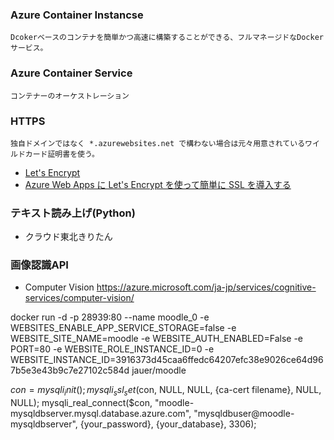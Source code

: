 ### Azure Container Instancse
	Dcokerベースのコンテナを簡単かつ高速に構築することができる、フルマネージドなDockerサービス。
### Azure Container Service
	コンテナーのオーケストレーション
### HTTPS
	独自ドメインではなく *.azurewebsites.net で構わない場合は元々用意されているワイルドカード証明書を使う。
* [Let's Encrypt](https://letsencrypt.jp/)
* [Azure Web Apps に Let's Encrypt を使って簡単に SSL を導入する](https://m2wasabi.hatenablog.com/entry/2017/02/07/100000)
### テキスト読み上げ(Python)
* クラウド東北きりたん
### 画像認識API
* Computer Vision
	https://azure.microsoft.com/ja-jp/services/cognitive-services/computer-vision/


docker run -d -p 28939:80 --name moodle_0 -e WEBSITES_ENABLE_APP_SERVICE_STORAGE=false -e WEBSITE_SITE_NAME=moodle -e WEBSITE_AUTH_ENABLED=False -e PORT=80 -e WEBSITE_ROLE_INSTANCE_ID=0 -e WEBSITE_INSTANCE_ID=3916373d45caa6ffedc64207efc38e9026ce64d967b5e3e43b9c7e27102c584d jauer/moodle

<publishData>
  <publishProfile profileName="moodle - Web Deploy" publishMethod="MSDeploy" publishUrl="moodle.scm.azurewebsites.net:443" msdeploySite="moodle" userName="$moodle" userPWD="NwK3WeeGYdyGiPK8uu7aGPMwXXkxFqtkWsz7JychGzKLuef0n7JYH6aDPdRW" destinationAppUrl="http://moodle.azurewebsites.net" SQLServerDBConnectionString="" mySQLDBConnectionString="Database=mysqldatabase32431;Data Source=moodle-mysqldbserver.mysql.database.azure.com;User Id=mysqldbuser@moodle-mysqldbserver;Password=p@ssw0rd" hostingProviderForumLink="" controlPanelLink="http://windows.azure.com" webSystem="WebSites">
    <databases>
      <add name="defaultConnection" connectionString="Database=mysqldatabase32431;Data Source=moodle-mysqldbserver.mysql.database.azure.com;User Id=mysqldbuser@moodle-mysqldbserver;Password=p@ssw0rd" providerName="MySql.Data.MySqlClient" type="MySql" />
    </databases>
  </publishProfile>
  <publishProfile profileName="moodle - FTP" publishMethod="FTP" publishUrl="ftp://waws-prod-dm1-123.ftp.azurewebsites.windows.net/site/wwwroot" ftpPassiveMode="True" userName="moodle\$moodle" userPWD="NwK3WeeGYdyGiPK8uu7aGPMwXXkxFqtkWsz7JychGzKLuef0n7JYH6aDPdRW" destinationAppUrl="http://moodle.azurewebsites.net" SQLServerDBConnectionString="" mySQLDBConnectionString="Database=mysqldatabase32431;Data Source=moodle-mysqldbserver.mysql.database.azure.com;User Id=mysqldbuser@moodle-mysqldbserver;Password=p@ssw0rd" hostingProviderForumLink="" controlPanelLink="http://windows.azure.com" webSystem="WebSites">
    <databases>
      <add name="defaultConnection" connectionString="Database=mysqldatabase32431;Data Source=moodle-mysqldbserver.mysql.database.azure.com;User Id=mysqldbuser@moodle-mysqldbserver;Password=p@ssw0rd" providerName="MySql.Data.MySqlClient" type="MySql" />
    </databases>
  </publishProfile>
</publishData>

$con=mysqli_init(); mysqli_ssl_set($con, NULL, NULL, {ca-cert filename}, NULL, NULL); mysqli_real_connect($con, "moodle-mysqldbserver.mysql.database.azure.com", "mysqldbuser@moodle-mysqldbserver", {your_password}, {your_database}, 3306);